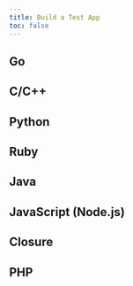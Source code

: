 ```yaml
---
title: Build a Test App
toc: false
---
```


## Go

## C/C++

## Python

## Ruby

## Java

## JavaScript (Node.js)

## Closure

## PHP
